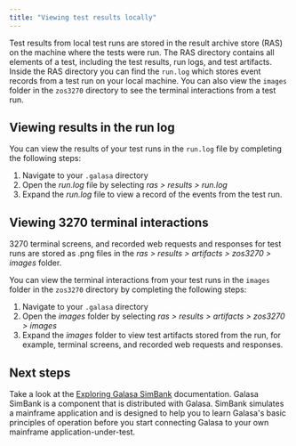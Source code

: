 ```yaml
---
title: "Viewing test results locally"
---
```


Test results from local test runs are stored in the result archive store (RAS) on the machine where the tests were run. The RAS directory contains all elements of a test, including the test results, run logs, and test artifacts. Inside the RAS directory you can find the `run.log` which stores event records from a test run on your local machine. You can also view the `images` folder in the `zos3270` directory to see the terminal interactions from a test run. 

## Viewing results in the run log

You can view the results of your test runs in the `run.log` file by completing the following steps:

1. Navigate to your ``.galasa`` directory 
1. Open the _run.log_ file by selecting _ras > results > run.log_
1. Expand the _run.log_ file to view a record of the events from the test run.

## Viewing 3270 terminal interactions

3270 terminal screens, and recorded web requests and responses for test runs are stored as .png files in the _ras > results > artifacts > zos3270 > images_ folder.

You can view the terminal interactions from your test runs in the `images` folder in the `zos3270` directory by completing the following steps:

1. Navigate to your ``.galasa`` directory 
1. Open the _images_ folder by selecting _ras > results > artifacts > zos3270 > images_
1. Expand the _images_ folder to view test artifacts stored from the run, for example, terminal screens, and recorded web requests and responses.

## Next steps

Take a look at the [Exploring Galasa SimBank](../running-simbank-tests/index.md) documentation. Galasa SimBank is a component that is distributed with Galasa. SimBank simulates a mainframe application and is designed to help you to learn Galasa's basic principles of operation before you start connecting Galasa to your own mainframe application-under-test.